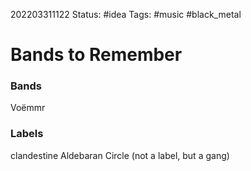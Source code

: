 202203311122
Status: #idea
Tags: #music #black_metal 

# Bands to Remember
### Bands
Voëmmr

### Labels
clandestine Aldebaran Circle (not a label, but a gang)
